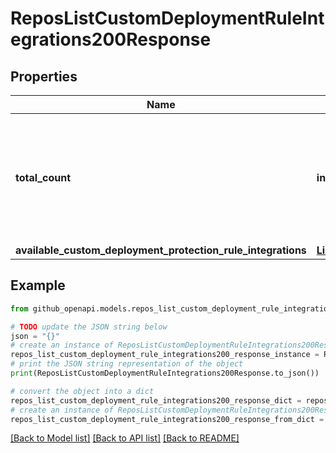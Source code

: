 # ReposListCustomDeploymentRuleIntegrations200Response


## Properties

Name | Type | Description | Notes
------------ | ------------- | ------------- | -------------
**total_count** | **int** | The total number of custom deployment protection rule integrations available for this environment. | [optional] 
**available_custom_deployment_protection_rule_integrations** | [**List[CustomDeploymentRuleApp]**](CustomDeploymentRuleApp.md) |  | [optional] 

## Example

```python
from github_openapi.models.repos_list_custom_deployment_rule_integrations200_response import ReposListCustomDeploymentRuleIntegrations200Response

# TODO update the JSON string below
json = "{}"
# create an instance of ReposListCustomDeploymentRuleIntegrations200Response from a JSON string
repos_list_custom_deployment_rule_integrations200_response_instance = ReposListCustomDeploymentRuleIntegrations200Response.from_json(json)
# print the JSON string representation of the object
print(ReposListCustomDeploymentRuleIntegrations200Response.to_json())

# convert the object into a dict
repos_list_custom_deployment_rule_integrations200_response_dict = repos_list_custom_deployment_rule_integrations200_response_instance.to_dict()
# create an instance of ReposListCustomDeploymentRuleIntegrations200Response from a dict
repos_list_custom_deployment_rule_integrations200_response_from_dict = ReposListCustomDeploymentRuleIntegrations200Response.from_dict(repos_list_custom_deployment_rule_integrations200_response_dict)
```
[[Back to Model list]](../README.md#documentation-for-models) [[Back to API list]](../README.md#documentation-for-api-endpoints) [[Back to README]](../README.md)


